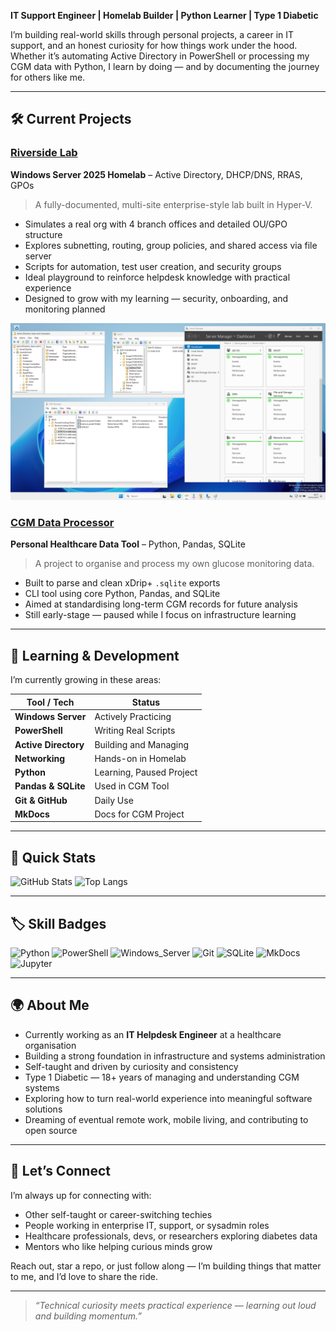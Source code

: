 **IT Support Engineer | Homelab Builder | Python Learner | Type 1 Diabetic**

I’m building real-world skills through personal projects, a career in IT support, and an honest curiosity for how things work under the hood. Whether it’s automating Active Directory in PowerShell or processing my CGM data with Python, I learn by doing — and by documenting the journey for others like me.

---

## 🛠️ Current Projects

### [**Riverside Lab**](https://github.com/Warren8824/RiversideHomeLab)  
**Windows Server 2025 Homelab** – Active Directory, DHCP/DNS, RRAS, GPOs  
> A fully-documented, multi-site enterprise-style lab built in Hyper-V.

- Simulates a real org with 4 branch offices and detailed OU/GPO structure  
- Explores subnetting, routing, group policies, and shared access via file server  
- Scripts for automation, test user creation, and security groups  
- Ideal playground to reinforce helpdesk knowledge with practical experience  
- Designed to grow with my learning — security, onboarding, and monitoring planned

![Lab Graphic](https://github.com/Warren8824/RiversideHomeLab/blob/main/documentation%2Fimages%2FDC01.png)

### [**CGM Data Processor**](https://github.com/Warren8824/cgm-data-processor)  
**Personal Healthcare Data Tool** – Python, Pandas, SQLite  
> A project to organise and process my own glucose monitoring data.

- Built to parse and clean xDrip+ `.sqlite` exports  
- CLI tool using core Python, Pandas, and SQLite  
- Aimed at standardising long-term CGM records for future analysis  
- Still early-stage — paused while I focus on infrastructure learning

---

## 🧠 Learning & Development

I’m currently growing in these areas:

| Tool / Tech         | Status                  |
|---------------------|--------------------------|
| **Windows Server**  | Actively Practicing      |
| **PowerShell**      | Writing Real Scripts     |
| **Active Directory**| Building and Managing    |
| **Networking**      | Hands-on in Homelab      |
| **Python**          | Learning, Paused Project |
| **Pandas & SQLite** | Used in CGM Tool         |
| **Git & GitHub**    | Daily Use                |
| **MkDocs**          | Docs for CGM Project     |

---

## 🚀 Quick Stats

![GitHub Stats](https://github-readme-stats.vercel.app/api?username=Warren8824&show_icons=true&theme=default)
![Top Langs](https://github-readme-stats.vercel.app/api/top-langs/?username=Warren8824&layout=compact)

---

## 🏷️ Skill Badges

![Python](https://img.shields.io/badge/Python-Learning_&_Using-lightblue)
![PowerShell](https://img.shields.io/badge/PowerShell-Practicing-blue)
![Windows_Server](https://img.shields.io/badge/Windows_Server-2025_Lab-green)
![Git](https://img.shields.io/badge/Git-Active-orange)
![SQLite](https://img.shields.io/badge/SQLite-Used_in_Project-lightblue)
![MkDocs](https://img.shields.io/badge/MkDocs-Used_for_Documentation-blue)
![Jupyter](https://img.shields.io/badge/Jupyter_Notebooks-Occasional_Use-orange)

---

## 🌍 About Me

- Currently working as an **IT Helpdesk Engineer** at a healthcare organisation  
- Building a strong foundation in infrastructure and systems administration  
- Self-taught and driven by curiosity and consistency  
- Type 1 Diabetic — 18+ years of managing and understanding CGM systems  
- Exploring how to turn real-world experience into meaningful software solutions  
- Dreaming of eventual remote work, mobile living, and contributing to open source

---

## 🤝 Let’s Connect

I’m always up for connecting with:

- Other self-taught or career-switching techies  
- People working in enterprise IT, support, or sysadmin roles  
- Healthcare professionals, devs, or researchers exploring diabetes data  
- Mentors who like helping curious minds grow

Reach out, star a repo, or just follow along — I’m building things that matter to me, and I’d love to share the ride.

---

> _“Technical curiosity meets practical experience — learning out loud and building momentum.”_